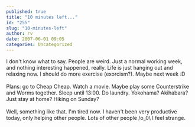 ```yaml
---
published: true
title: "10 minutes left..."
id: "255"
slug: "10-minutes-left"
author: rv
date: 2007-06-01 09:05
categories: Uncategorized
---
```

I don't know what to say. People are weird. Just a normal working week, and nothing interesting happened, really. Life is just hanging out and relaxing now. I should do more exercise (exorcism?). Maybe next week :D<br /><br />Plans: go to Cheap Cheap. Watch a movie. Maybe play some Counterstrike and Worms together. Sleep until 13:00. Do laundry. Yokohama? Akihabara? Just stay at home? Hiking on Sunday?<br /><br />Well, something like that. I'm tired now. I haven't been very productive today, only helping other people. Lots of other people /o_0\ I feel strange.